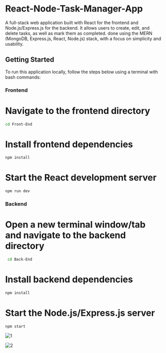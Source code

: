 # React-Node-Task-Manager-App
A full-stack web application built with React for the frontend and Node.js/Express.js for the backend. It allows users to create, edit, and delete tasks, as well as mark them as completed. done using the MERN (MongoDB, Express.js, React, Node.js) stack, with a focus on simplicity and usability.

## Getting Started

To run this application locally, follow the steps below using a terminal with bash commands:

### Frontend

# Navigate to the frontend directory

   ```bash
   cd Front-End
   ```

# Install frontend dependencies
  ```bash
  npm install
  ```

# Start the React development server
  ```bash
  npm run dev
  ```

### Backend
# Open a new terminal window/tab and navigate to the backend directory
  ```bash
   cd Back-End
   ```

# Install backend dependencies
  ```bash
  npm install
  ```

# Start the Node.js/Express.js server
  ```bash
  npm start
  ```

![1](https://github.com/AmmarAbdoh/React-Node-Task-Manager-App/assets/90091361/a7ef2293-2aef-4c95-87eb-5e6e02f5dbee)

![2](https://github.com/AmmarAbdoh/React-Node-Task-Manager-App/assets/90091361/c5738e42-7dd2-4f1c-b4b7-cbe3ccd50dbf)


